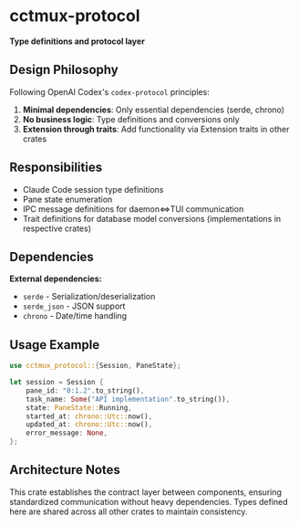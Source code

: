 # cctmux-protocol

**Type definitions and protocol layer**

## Design Philosophy

Following OpenAI Codex's `codex-protocol` principles:

1. **Minimal dependencies**: Only essential dependencies (serde, chrono)
2. **No business logic**: Type definitions and conversions only
3. **Extension through traits**: Add functionality via Extension traits in other crates

## Responsibilities

- Claude Code session type definitions
- Pane state enumeration
- IPC message definitions for daemon⇔TUI communication
- Trait definitions for database model conversions (implementations in respective crates)

## Dependencies

**External dependencies:**
- `serde` - Serialization/deserialization
- `serde_json` - JSON support
- `chrono` - Date/time handling

## Usage Example

```rust
use cctmux_protocol::{Session, PaneState};

let session = Session {
    pane_id: "0:1.2".to_string(),
    task_name: Some("API implementation".to_string()),
    state: PaneState::Running,
    started_at: chrono::Utc::now(),
    updated_at: chrono::Utc::now(),
    error_message: None,
};
```

## Architecture Notes

This crate establishes the contract layer between components, ensuring standardized communication without heavy dependencies. Types defined here are shared across all other crates to maintain consistency.
